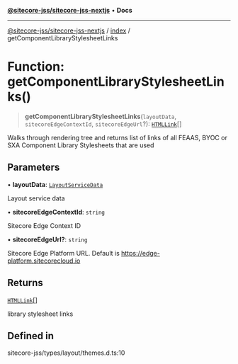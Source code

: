 [**@sitecore-jss/sitecore-jss-nextjs**](../../README.md) • **Docs**

***

[@sitecore-jss/sitecore-jss-nextjs](../../README.md) / [index](../README.md) / getComponentLibraryStylesheetLinks

# Function: getComponentLibraryStylesheetLinks()

> **getComponentLibraryStylesheetLinks**(`layoutData`, `sitecoreEdgeContextId`, `sitecoreEdgeUrl`?): [`HTMLLink`](../type-aliases/HTMLLink.md)[]

Walks through rendering tree and returns list of links of all FEAAS, BYOC or SXA Component Library Stylesheets that are used

## Parameters

• **layoutData**: [`LayoutServiceData`](../interfaces/LayoutServiceData.md)

Layout service data

• **sitecoreEdgeContextId**: `string`

Sitecore Edge Context ID

• **sitecoreEdgeUrl?**: `string`

Sitecore Edge Platform URL. Default is https://edge-platform.sitecorecloud.io

## Returns

[`HTMLLink`](../type-aliases/HTMLLink.md)[]

library stylesheet links

## Defined in

sitecore-jss/types/layout/themes.d.ts:10
